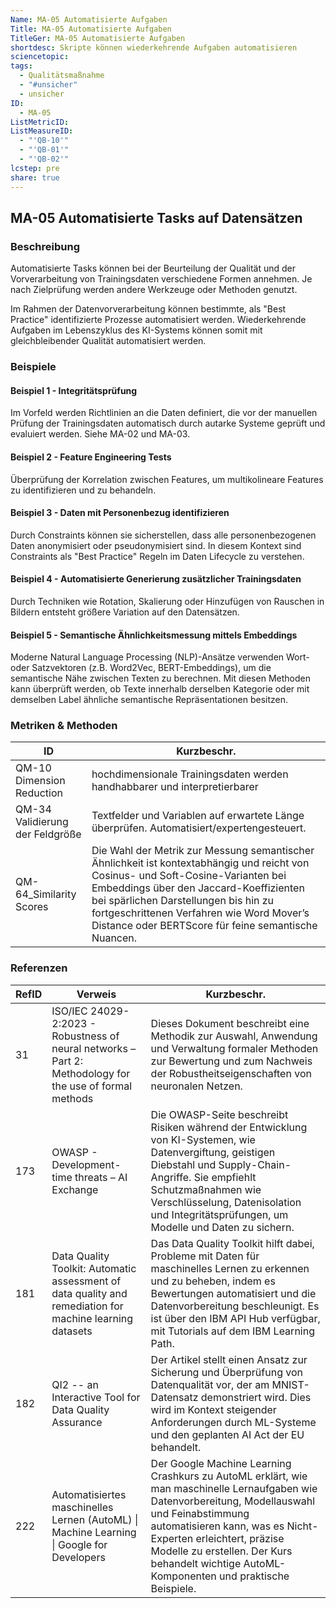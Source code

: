 ```yaml
---
Name: MA-05 Automatisierte Aufgaben
Title: MA-05 Automatisierte Aufgaben
TitleGer: MA-05 Automatisierte Aufgaben
shortdesc: Skripte können wiederkehrende Aufgaben automatisieren
sciencetopic: 
tags:
  - Qualitätsmaßnahme
  - "#unsicher"
  - unsicher
ID:
  - MA-05
ListMetricID: 
ListMeasureID:
  - "'QB-10'"
  - "'QB-01'"
  - "'QB-02'"
lcstep: pre
share: true
---
```

## MA-05 Automatisierte Tasks auf Datensätzen

### Beschreibung

Automatisierte Tasks können bei der Beurteilung der Qualität und der Vorverarbeitung von Trainingsdaten verschiedene Formen annehmen. Je nach Zielprüfung werden andere Werkzeuge oder Methoden genutzt. 

Im Rahmen der Datenvorverarbeitung können bestimmte, als "Best Practice" identifizierte Prozesse automatisiert werden. Wiederkehrende Aufgaben im Lebenszyklus des KI-Systems können somit mit gleichbleibender Qualität automatisiert werden. 

### Beispiele 

#### Beispiel 1 - Integritätsprüfung

Im Vorfeld werden Richtlinien an die Daten definiert, die vor der manuellen Prüfung der Trainingsdaten automatisch durch autarke Systeme geprüft und evaluiert werden. Siehe MA-02 und MA-03.


#### Beispiel 2 - Feature Engineering Tests

Überprüfung der Korrelation zwischen Features, um multikolineare Features zu identifizieren und zu behandeln.


#### Beispiel 3 - Daten mit Personenbezug identifizieren

Durch Constraints können sie sicherstellen, dass alle personenbezogenen Daten anonymisiert oder pseudonymisiert sind. In diesem Kontext sind Constraints als "Best Practice" Regeln im Daten Lifecycle zu verstehen. 


#### Beispiel 4 - Automatisierte Generierung zusätzlicher Trainingsdaten 

Durch Techniken wie Rotation, Skalierung oder Hinzufügen von Rauschen in Bildern entsteht größere Variation auf den Datensätzen. 

#### Beispiel 5 - Semantische Ähnlichkeitsmessung mittels Embeddings  

Moderne Natural Language Processing (NLP)-Ansätze verwenden Wort- oder Satzvektoren (z.B. Word2Vec, BERT-Embeddings), um die semantische Nähe zwischen Texten zu berechnen. Mit diesen Methoden kann überprüft werden, ob Texte innerhalb derselben Kategorie oder mit demselben Label ähnliche semantische Repräsentationen besitzen.


### Metriken & Methoden


| ID                              | Kurzbeschr.                                                                                                                                                                                                                                                                                                              |
| ------------------------------- | ------------------------------------------------------------------------------------------------------------------------------------------------------------------------------------------------------------------------------------------------------------------------------------------------------------------------ |
| QM-10 Dimension Reduction       | hochdimensionale Trainingsdaten werden handhabbarer und interpretierbarer                                                                                                                                                                                                                                                |
| QM-34 Validierung der Feldgröße | Textfelder und Variablen auf erwartete Länge überprüfen. Automatisiert/expertengesteuert.                                                                                                                                                                                                                                |
| QM-64_Similarity Scores         | Die Wahl der Metrik zur Messung semantischer Ähnlichkeit ist kontextabhängig und reicht von Cosinus- und Soft-Cosine-Varianten bei Embeddings über den Jaccard-Koeffizienten bei spärlichen Darstellungen bis hin zu fortgeschrittenen Verfahren wie Word Mover’s Distance oder BERTScore für feine semantische Nuancen. |



### Referenzen

| RefID | Verweis                                                                                                    | Kurzbeschr.                                                                                                                                                                                                                                                                                                      |
| ----- | ---------------------------------------------------------------------------------------------------------- | ---------------------------------------------------------------------------------------------------------------------------------------------------------------------------------------------------------------------------------------------------------------------------------------------------------------- |
| 31    |  ISO/IEC 24029-2:2023 - Robustness of neural networks – Part 2: Methodology for the use of formal methods  | Dieses Dokument beschreibt eine Methodik zur Auswahl, Anwendung und Verwaltung formaler Methoden zur Bewertung und zum Nachweis der Robustheitseigenschaften von neuronalen Netzen.                                                                                                                              |
| 173   |  OWASP - Development-time threats – AI Exchange                                                            | Die OWASP-Seite beschreibt Risiken während der Entwicklung von KI-Systemen, wie Datenvergiftung, geistigen Diebstahl und Supply-Chain-Angriffe. Sie empfiehlt Schutzmaßnahmen wie Verschlüsselung, Datenisolation und Integritätsprüfungen, um Modelle und Daten zu sichern.                                     |
| 181   |  Data Quality Toolkit: Automatic assessment of data quality and remediation for machine learning datasets  | Das Data Quality Toolkit hilft dabei, Probleme mit Daten für maschinelles Lernen zu erkennen und zu beheben, indem es Bewertungen automatisiert und die Datenvorbereitung beschleunigt. Es ist über den IBM API Hub verfügbar, mit Tutorials auf dem IBM Learning Path.                                          |
| 182   |  QI2 -- an Interactive Tool for Data Quality Assurance                                                     | Der Artikel stellt einen Ansatz zur Sicherung und Überprüfung von Datenqualität vor, der am MNIST-Datensatz demonstriert wird. Dies wird im Kontext steigender Anforderungen durch ML-Systeme und den geplanten AI Act der EU behandelt.                                                                         |
| 222   |  Automatisiertes maschinelles Lernen (AutoML) \| Machine Learning \| Google for Developers                 | Der Google Machine Learning Crashkurs zu AutoML erklärt, wie man maschinelle Lernaufgaben wie Datenvorbereitung, Modellauswahl und Feinabstimmung automatisieren kann, was es Nicht-Experten erleichtert, präzise Modelle zu erstellen. Der Kurs behandelt wichtige AutoML-Komponenten und praktische Beispiele. |
